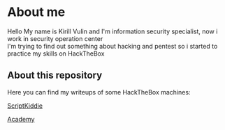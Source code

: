 About me
===
Hello
My name is Kirill Vulin and I'm information security specialist, now i work in security operation center  
I'm trying to find out something about hacking and pentest so i started to practice my skills on HackTheBox

About this repository
---
Here you can find my writeups of some HackTheBox machines:

[ScriptKiddie](https://github.com/Healops/Writeups/tree/main/ScriptKiddie)

[Academy](https://github.com/Healops/Writeups/tree/main/Academy)
